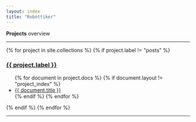 ```yaml
---
layout: index
title: "Robottiker"
---
```

<p class="lead">
	<strong>Projects</strong> overview
</p>
<hr/>
{% for project in site.collections %}
{% if project.label != "posts" %}
<div>
	<h3><a href="/{{ project.label }}/index.html">{{ project.label }}</a></h3>
	<ul>
	{% for document in project.docs %}
	{% if document.layout != "project_index" %}
		<li>
			<a href="{{ document.url }}">{{ document.title }}</a>
		</li>
	{% endif  %}
	{% endfor %}
	</ul>
</div>
{% endif  %}
{% endfor  %}
<hr/>
